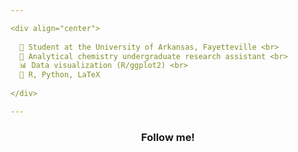 ```yaml
---

<div align="center">
  
  🏫 Student at the University of Arkansas, Fayetteville <br>
  🧪 Analytical chemistry undergraduate research assistant <br>
  📊 Data visualization (R/ggplot2) <br>
  📁 R, Python, LaTeX
  
</div>

---
```

<div align="center">
  
  ### Follow me!
  
</div>
